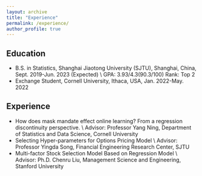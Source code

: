 ```yaml
---
layout: archive
title: "Experience"
permalink: /experience/
author_profile: true
---
```


## Education
- B.S. in Statistics, Shanghai Jiaotong University (SJTU), Shanghai, China, Sept. 2019-Jun. 2023 (Expected) \\
GPA: 3.93/4.3(90.3/100) Rank: Top 2
- Exchange Student, Cornell University, Ithaca, USA, Jan. 2022-May. 2022

## Experience
- How does mask mandate effect online learning? From a regression discontinuity perspective. \\
Advisor: Professor Yang Ning, Department of Statistics and Data Science, Cornell University
- Selecting Hyper-parameters for Options Pricing Model \\
Advisor: Professor Yingda Song, Financial Engineering Research Center, SJTU
- Multi-factor Stock Selection Model Based on Regression Model \\
Advisor: Ph.D. Chenru Liu, Management Science and Engineering, Stanford University